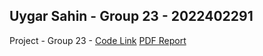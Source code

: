 ## Uygar Sahin - Group 23 - 2022402291

Project - Group 23 - [Code Link](htmlproject23.html)
[PDF Report](project23.pdf)
